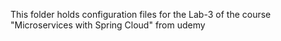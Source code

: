 This folder holds configuration files for the Lab-3 of the course "Microservices with Spring Cloud" from udemy
